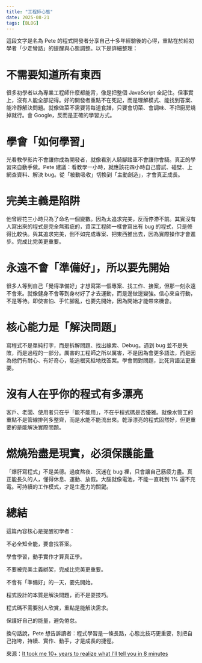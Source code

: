 ```yaml
---
title: "工程師心態"
date: 2025-08-21 
tags: [BLOG]
---
```



這段文字是名為 Pete 的程式開發者分享自己十多年經驗後的心得，重點在於給初學者「少走彎路」的提醒與心態調整。以下是詳細整理：

# 不需要知道所有東西
很多初學者以為專業工程師什麼都能背，像是把整個 JavaScript 全記住。但事實上，沒有人能全部記得。好的開發者重點不在死記，而是理解模式、能找到答案、能冷靜解決問題。就像做菜不需要背每道食譜，只要會切菜、會調味、不把廚房燒掉就行。會 Google，反而是正確的學習方式。

# 學會「如何學習」
光看教學影片不會讓你成為開發者，就像看別人騎腳踏車不會讓你會騎。真正的學習來自動手做。Pete 建議：看教學一小時，就應該花四小時自己嘗試、碰壁、上網查資料、解決 bug。從「被動吸收」切換到「主動創造」，才會真正成長。

# 完美主義是陷阱
他曾經花三小時只為了命名一個變數。因為太追求完美，反而停滯不前。其實沒有人寫出來的程式是完全無瑕疵的，資深工程師一樣會寫出有 bug 的程式，只是修得比較快。與其追求完美，倒不如完成專案、把東西推出去，因為實際操作才會進步。完成比完美更重要。

# 永遠不會「準備好」，所以要先開始
很多人等到自己「覺得準備好」才想寫第一個專案、找工作、接案，但那一刻永遠不會來。就像健身不會等到身材好了才去運動，而是邊做邊變強。信心來自行動，不是等待。即使害怕、手忙腳亂，也要先開始，因為開始才能帶來機會。

# 核心能力是「解決問題」
寫程式不是單純打字，而是拆解問題、找出線索、Debug。遇到 bug 並不是失敗，而是過程的一部分。厲害的工程師之所以厲害，不是因為會更多語法，而是因為他們有耐心、有好奇心，能追根究柢地找答案。學會問對問題，比死背語法更重要。

# 沒有人在乎你的程式有多漂亮
客戶、老闆、使用者只在乎「能不能用」，不在乎程式碼是否優雅。就像水管工的重點不是管線排列多整齊，而是水能不能流出來。乾淨漂亮的程式固然好，但更重要的是能解決實際問題。

# 燃燒殆盡是現實，必須保護能量
「爆肝寫程式」不是美德。過度熬夜、沉迷在 bug 裡，只會讓自己筋疲力盡。真正能長久的人，懂得休息、運動、放假。大腦就像電池，不能一直耗到 1% 還不充電。可持續的工作模式，才是生產力的關鍵。

# 總結

這篇內容核心是提醒初學者：

不必全知全能，要會找答案。

學會學習，動手實作才算真正學。

不要被完美主義綁架，完成比完美更重要。

不會有「準備好」的一天，要先開始。

程式設計的本質是解決問題，而不是耍技巧。

程式碼不需要別人欣賞，重點是能解決需求。

保護好自己的能量，避免倦怠。

換句話說，Pete 想告訴讀者：程式學習是一條長路，心態比技巧更重要，別把自己拖垮，持續、實作、動手，才是成長的捷徑。



來源：[It took me 10+ years to realize what I’ll tell you in 8 minutes](https://www.youtube.com/watch?v=RGaW82k4dK4)
